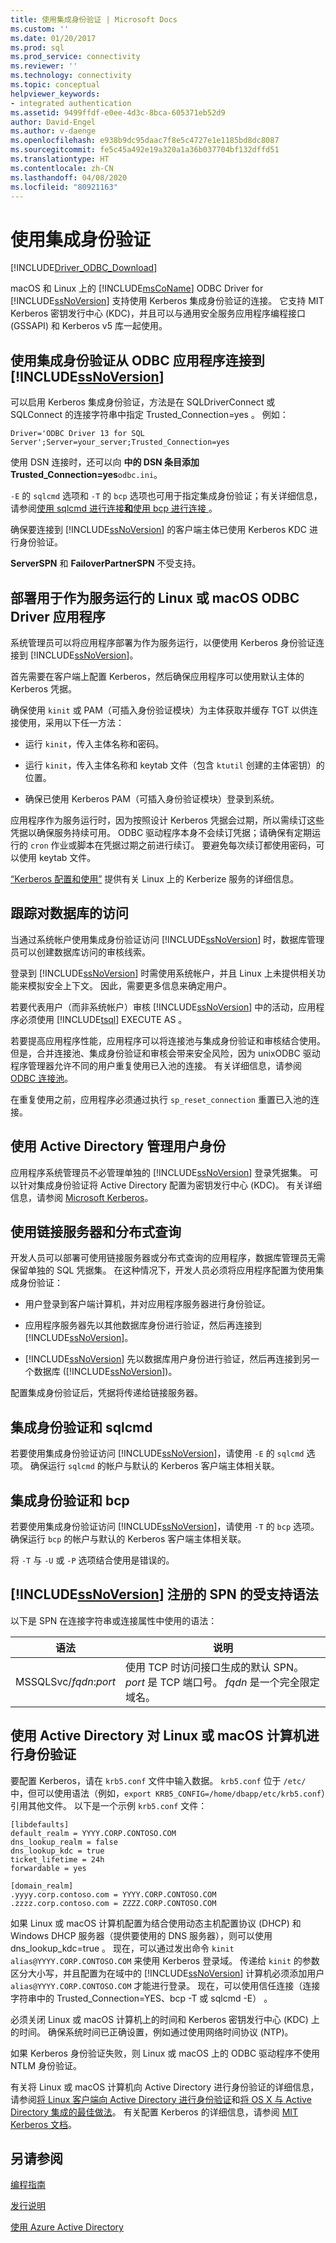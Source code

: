 ```yaml
---
title: 使用集成身份验证 | Microsoft Docs
ms.custom: ''
ms.date: 01/20/2017
ms.prod: sql
ms.prod_service: connectivity
ms.reviewer: ''
ms.technology: connectivity
ms.topic: conceptual
helpviewer_keywords:
- integrated authentication
ms.assetid: 9499ffdf-e0ee-4d3c-8bca-605371eb52d9
author: David-Engel
ms.author: v-daenge
ms.openlocfilehash: e938b9dc95daac7f8e5c4727e1e1185bd8dc8087
ms.sourcegitcommit: fe5c45a492e19a320a1a36b037704bf132dffd51
ms.translationtype: HT
ms.contentlocale: zh-CN
ms.lasthandoff: 04/08/2020
ms.locfileid: "80921163"
---
```

# <a name="using-integrated-authentication"></a>使用集成身份验证
[!INCLUDE[Driver_ODBC_Download](../../../includes/driver_odbc_download.md)]

macOS 和 Linux 上的 [!INCLUDE[msCoName](../../../includes/msconame_md.md)] ODBC Driver for [!INCLUDE[ssNoVersion](../../../includes/ssnoversion-md.md)] 支持使用 Kerberos 集成身份验证的连接。 它支持 MIT Kerberos 密钥发行中心 (KDC)，并且可以与通用安全服务应用程序编程接口 (GSSAPI) 和 Kerberos v5 库一起使用。
  
## <a name="using-integrated-authentication-to-connect-to-ssnoversion-from-an-odbc-application"></a>使用集成身份验证从 ODBC 应用程序连接到 [!INCLUDE[ssNoVersion](../../../includes/ssnoversion-md.md)]  

可以启用 Kerberos 集成身份验证，方法是在 SQLDriverConnect 或 SQLConnect 的连接字符串中指定 Trusted_Connection=yes    。 例如：  

```
Driver='ODBC Driver 13 for SQL Server';Server=your_server;Trusted_Connection=yes  
```
  
使用 DSN 连接时，还可以向  **中的 DSN 条目添加 Trusted_Connection=yes**`odbc.ini`。
  
`-E` 的 `sqlcmd` 选项和 `-T` 的 `bcp` 选项也可用于指定集成身份验证；有关详细信息，请参阅[使用 sqlcmd 进行连接**和**使用 bcp 进行连接](../../../connect/odbc/linux-mac/connecting-with-sqlcmd.md)[  ](../../../connect/odbc/linux-mac/connecting-with-bcp.md)。

确保要连接到 [!INCLUDE[ssNoVersion](../../../includes/ssnoversion-md.md)] 的客户端主体已使用 Kerberos KDC 进行身份验证。
  
**ServerSPN** 和 **FailoverPartnerSPN** 不受支持。  
  
## <a name="deploying-a-linux-or-macos-odbc-driver-application-designed-to-run-as-a-service"></a>部署用于作为服务运行的 Linux 或 macOS ODBC Driver 应用程序

系统管理员可以将应用程序部署为作为服务运行，以便使用 Kerberos 身份验证连接到 [!INCLUDE[ssNoVersion](../../../includes/ssnoversion-md.md)]。  
  
首先需要在客户端上配置 Kerberos，然后确保应用程序可以使用默认主体的 Kerberos 凭据。

确保使用 `kinit` 或 PAM（可插入身份验证模块）为主体获取并缓存 TGT 以供连接使用，采用以下任一方法：  
  
-   运行 `kinit`，传入主体名称和密码。  
  
-   运行 `kinit`，传入主体名称和 keytab 文件（包含 `ktutil` 创建的主体密钥）的位置。  
  
-   确保已使用 Kerberos PAM（可插入身份验证模块）登录到系统。

应用程序作为服务运行时，因为按照设计 Kerberos 凭据会过期，所以需续订这些凭据以确保服务持续可用。 ODBC 驱动程序本身不会续订凭据；请确保有定期运行的 `cron` 作业或脚本在凭据过期之前进行续订。 要避免每次续订都使用密码，可以使用 keytab 文件。  
  
[“Kerberos 配置和使用”](https://commons.oreilly.com/wiki/index.php/Linux_in_a_Windows_World/Centralized_Authentication_Tools/Kerberos_Configuration_and_Use) 提供有关 Linux 上的 Kerberize 服务的详细信息。
  
## <a name="tracking-access-to-a-database"></a>跟踪对数据库的访问

当通过系统帐户使用集成身份验证访问 [!INCLUDE[ssNoVersion](../../../includes/ssnoversion-md.md)] 时，数据库管理员可以创建数据库访问的审核线索。  
  
登录到 [!INCLUDE[ssNoVersion](../../../includes/ssnoversion-md.md)] 时需使用系统帐户，并且 Linux 上未提供相关功能来模拟安全上下文。 因此，需要更多信息来确定用户。
  
若要代表用户（而非系统帐户）审核 [!INCLUDE[ssNoVersion](../../../includes/ssnoversion-md.md)] 中的活动，应用程序必须使用 [!INCLUDE[tsql](../../../includes/tsql-md.md)] EXECUTE AS  。  
  
若要提高应用程序性能，应用程序可以将连接池与集成身份验证和审核结合使用。 但是，合并连接池、集成身份验证和审核会带来安全风险，因为 unixODBC 驱动程序管理器允许不同的用户重复使用已入池的连接。 有关详细信息，请参阅 [ODBC 连接池](http://www.unixodbc.org/doc/conn_pool.html)。  

在重复使用之前，应用程序必须通过执行 `sp_reset_connection` 重置已入池的连接。  

## <a name="using-active-directory-to-manage-user-identities"></a>使用 Active Directory 管理用户身份

应用程序系统管理员不必管理单独的 [!INCLUDE[ssNoVersion](../../../includes/ssnoversion-md.md)] 登录凭据集。 可以针对集成身份验证将 Active Directory 配置为密钥发行中心 (KDC)。 有关详细信息，请参阅 [Microsoft Kerberos](/windows/desktop/SecAuthN/microsoft-kerberos)。

## <a name="using-linked-server-and-distributed-queries"></a>使用链接服务器和分布式查询

开发人员可以部署可使用链接服务器或分布式查询的应用程序，数据库管理员无需保留单独的 SQL 凭据集。 在这种情况下，开发人员必须将应用程序配置为使用集成身份验证：  
  
-   用户登录到客户端计算机，并对应用程序服务器进行身份验证。  
  
-   应用程序服务器先以其他数据库身份进行验证，然后再连接到 [!INCLUDE[ssNoVersion](../../../includes/ssnoversion-md.md)]。  
  
-   [!INCLUDE[ssNoVersion](../../../includes/ssnoversion-md.md)] 先以数据库用户身份进行验证，然后再连接到另一个数据库 ([!INCLUDE[ssNoVersion](../../../includes/ssnoversion-md.md)])。  
  
配置集成身份验证后，凭据将传递给链接服务器。  
  
## <a name="integrated-authentication-and-sqlcmd"></a>集成身份验证和 sqlcmd
若要使用集成身份验证访问 [!INCLUDE[ssNoVersion](../../../includes/ssnoversion-md.md)]，请使用 `-E` 的 `sqlcmd` 选项。 确保运行 `sqlcmd` 的帐户与默认的 Kerberos 客户端主体相关联。

## <a name="integrated-authentication-and-bcp"></a>集成身份验证和 bcp
若要使用集成身份验证访问 [!INCLUDE[ssNoVersion](../../../includes/ssnoversion-md.md)]，请使用 `-T` 的 `bcp` 选项。 确保运行 `bcp` 的帐户与默认的 Kerberos 客户端主体相关联。 
  
将 `-T` 与 `-U` 或 `-P` 选项结合使用是错误的。
  
## <a name="supported-syntax-for-an-spn-registered-by-ssnoversion"></a>[!INCLUDE[ssNoVersion](../../../includes/ssnoversion-md.md)] 注册的 SPN 的受支持语法

以下是 SPN 在连接字符串或连接属性中使用的语法：  

|语法|说明|  
|----------|---------------|  
|MSSQLSvc/*fqdn*:*port*|使用 TCP 时访问接口生成的默认 SPN。 *port* 是 TCP 端口号。 *fqdn* 是一个完全限定域名。|  
  
## <a name="authenticating-a-linux-or-macos-computer-with-active-directory"></a>使用 Active Directory 对 Linux 或 macOS 计算机进行身份验证

要配置 Kerberos，请在 `krb5.conf` 文件中输入数据。 `krb5.conf` 位于 `/etc/` 中，但可以使用语法（例如，`export KRB5_CONFIG=/home/dbapp/etc/krb5.conf`）引用其他文件。 以下是一个示例 `krb5.conf` 文件：  
  
```  
[libdefaults]  
default_realm = YYYY.CORP.CONTOSO.COM  
dns_lookup_realm = false  
dns_lookup_kdc = true  
ticket_lifetime = 24h  
forwardable = yes  
  
[domain_realm]  
.yyyy.corp.contoso.com = YYYY.CORP.CONTOSO.COM  
.zzzz.corp.contoso.com = ZZZZ.CORP.CONTOSO.COM  
```  
  
如果 Linux 或 macOS 计算机配置为结合使用动态主机配置协议 (DHCP) 和 Windows DHCP 服务器（提供要使用的 DNS 服务器），则可以使用 dns_lookup_kdc=true  。 现在，可以通过发出命令 `kinit alias@YYYY.CORP.CONTOSO.COM` 来使用 Kerberos 登录域。 传递给 `kinit` 的参数区分大小写，并且配置为在域中的 [!INCLUDE[ssNoVersion](../../../includes/ssnoversion-md.md)] 计算机必须添加用户 `alias@YYYY.CORP.CONTOSO.COM` 才能进行登录。 现在，可以使用信任连接（连接字符串中的 Trusted_Connection=YES、bcp -T 或 sqlcmd -E）    。  
  
必须关闭 Linux 或 macOS 计算机上的时间和 Kerberos 密钥发行中心 (KDC) 上的时间。 确保系统时间已正确设置，例如通过使用网络时间协议 (NTP)。  

如果 Kerberos 身份验证失败，则 Linux 或 macOS 上的 ODBC 驱动程序不使用 NTLM 身份验证。  

有关将 Linux 或 macOS 计算机向 Active Directory 进行身份验证的详细信息，请参阅[将 Linux 客户端向 Active Directory 进行身份验证](https://technet.microsoft.com/magazine/2008.12.linux.aspx#id0060048)和[将 OS X 与 Active Directory 集成的最佳做法](https://training.apple.com/pdf/Best_Practices_for_Integrating_OS_X_with_Active_Directory.pdf)。 有关配置 Kerberos 的详细信息，请参阅 [MIT Kerberos 文档](https://web.mit.edu/kerberos/krb5-1.12/doc/index.html)。

## <a name="see-also"></a>另请参阅  
[编程指南](../../../connect/odbc/linux-mac/programming-guidelines.md)

[发行说明](../../../connect/odbc/linux-mac/release-notes-odbc-sql-server-linux-mac.md)

[使用 Azure Active Directory](../../../connect/odbc/using-azure-active-directory.md)
